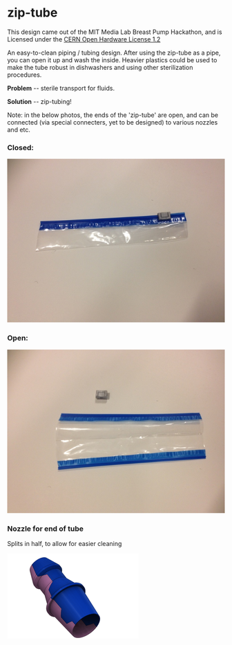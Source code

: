 zip-tube
========

This design came out of the MIT Media Lab Breast Pump Hackathon, and is Licensed under the [CERN Open Hardware License 1.2](http://www.ohwr.org/documents/294a
) 

An easy-to-clean piping / tubing design.  After using the zip-tube as a pipe, you can open it up and wash the inside.  Heavier plastics could be used to make the tube robust in dishwashers and using other sterilization procedures.

**Problem** -- sterile transport for fluids.

**Solution** -- zip-tubing!

Note: in the below photos, the ends of the 'zip-tube' are open, and can be connected (via special connecters, yet to be designed) to various nozzles and etc.

### Closed:

<img src="https://raw.githubusercontent.com/dwblair/zip-tube/master/ziptube-closed.jpg">

### Open:

<img src="https://raw.githubusercontent.com/dwblair/zip-tube/master/ziptube-open.jpg">

### Nozzle for end of tube

Splits in half, to allow for easier cleaning

<img src="https://raw.githubusercontent.com/dwblair/zip-tube/master/ziploc_nozzle_small.png">
